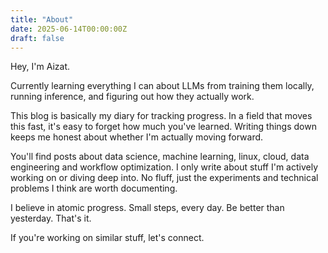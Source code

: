 ```yaml
---
title: "About"
date: 2025-06-14T00:00:00Z
draft: false
---
```

Hey, I'm Aizat.

Currently learning everything I can about LLMs from training them locally, running inference, and figuring out how they actually work.

This blog is basically my diary for tracking progress. In a field that moves this fast, it's easy to forget how much you've learned. Writing things down keeps me honest about whether I'm actually moving forward.

You'll find posts about data science, machine learning, linux, cloud, data engineering and workflow optimization. I only write about stuff I'm actively working on or diving deep into. No fluff, just the experiments and technical problems I think are worth documenting.

I believe in atomic progress. Small steps, every day. Be better than yesterday. That's it.

If you're working on similar stuff, let's connect.
